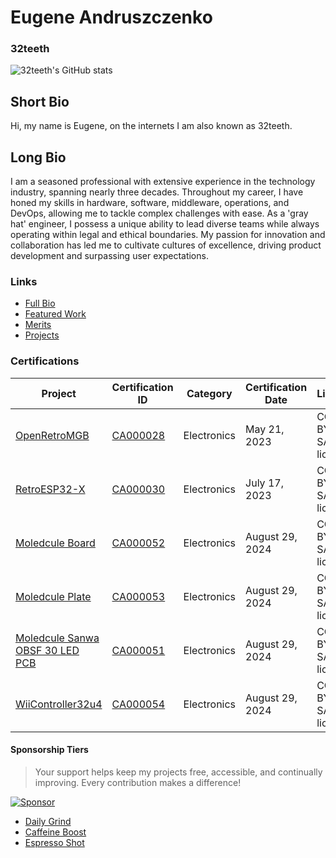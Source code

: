 # Eugene Andruszczenko
### **32teeth**

![32teeth's GitHub stats](https://streak-stats.demolab.com/?user=32teeth&theme=graywhite&border_radius=10&card_width=720&type=png&fire=EB275C&stroke=EEEEEE&ring=DDDDDD&sideLabels=EB275C&dates=999999)

## Short Bio
Hi, my name is Eugene, on the internets I am also known as 32teeth.

## Long Bio
I am a seasoned professional with extensive experience in the technology industry, spanning nearly three decades. Throughout my career, I have honed my skills in hardware, software, middleware, operations, and DevOps, allowing me to tackle complex challenges with ease. As a 'gray hat' engineer, I possess a unique ability to lead diverse teams while always operating within legal and ethical boundaries. My passion for innovation and collaboration has led me to cultivate cultures of excellence, driving product development and surpassing user expectations.

### Links
* [Full Bio](https://github.com/32teeth/32teeth/blob/main/BIO.md)
* [Featured Work](https://github.com/32teeth/32teeth/blob/main/FEATURED.md)
* [Merits](https://github.com/32teeth/32teeth/blob/main/MERITS.md)
* [Projects](https://github.com/32teeth/32teeth/blob/main/PROJECTS.md)

### Certifications

| Project                             | Certification ID | Category     | Certification Date | License |
|--|--|--|--|--|
| [OpenRetroMGB](https://github.com/openretroMGB/OpenRetroMGB)                        | [CA000028](https://certification.oshwa.org/ca000028.html)        | Electronics  | May 21, 2023       |CC-BY-SA-4.0 license|
| [RetroESP32-X](https://github.com/retro-esp32/RetroESP32-X)                          | [CA000030](https://certification.oshwa.org/ca000030.html)        | Electronics  | July 17, 2023      |CC-BY-SA-4.0 license|
| [Moledcule Board](https://github.com/moledcule/board)                     | [CA000052](https://certification.oshwa.org/ca000052.html)        | Electronics  | August 29, 2024    |CC-BY-SA-4.0 license|
| [Moledcule Plate](https://github.com/moledcule/plate)                     | [CA000053](https://certification.oshwa.org/ca000053.html)        | Electronics  | August 29, 2024    |CC-BY-SA-4.0 license|
| [Moledcule Sanwa OBSF 30 LED PCB](https://github.com/moledcule/sanwa-obsf-30)     | [CA000051](https://certification.oshwa.org/ca000051.html)        | Electronics  | August 29, 2024    |CC-BY-SA-4.0 license|
| [WiiController32u4](https://github.com/32teeth/WiiController32u4)                   | [CA000054](https://certification.oshwa.org/ca000054.html)        | Electronics  | August 29, 2024    |CC-BY-SA-4.0 license|

#### Sponsorship Tiers
> Your support helps keep my projects free, accessible, and continually improving. Every contribution makes a difference!

[![Sponsor](https://github.com/user-attachments/assets/38c207bd-4687-47ae-a900-5bbe5ad62b07)](https://github.com/sponsors/32teeth)

* [Daily Grind](https://github.com/sponsors/32teeth/sponsorships?sponsor=32teeth&tier_id=286331&preview=false)
* [Caffeine Boost](https://github.com/sponsors/32teeth/sponsorships?sponsor=32teeth&tier_id=286332&preview=false)
* [Espresso Shot](https://github.com/sponsors/32teeth/sponsorships?sponsor=32teeth&tier_id=286333&preview=false)
